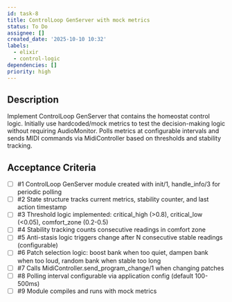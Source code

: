 ```yaml
---
id: task-8
title: ControlLoop GenServer with mock metrics
status: To Do
assignee: []
created_date: '2025-10-10 10:32'
labels:
  - elixir
  - control-logic
dependencies: []
priority: high
---
```


## Description

<!-- SECTION:DESCRIPTION:BEGIN -->
Implement ControlLoop GenServer that contains the homeostat control logic. Initially use hardcoded/mock metrics to test the decision-making logic without requiring AudioMonitor. Polls metrics at configurable intervals and sends MIDI commands via MidiController based on thresholds and stability tracking.
<!-- SECTION:DESCRIPTION:END -->

## Acceptance Criteria
<!-- AC:BEGIN -->
- [ ] #1 ControlLoop GenServer module created with init/1, handle_info/3 for periodic polling
- [ ] #2 State structure tracks current metrics, stability counter, and last action timestamp
- [ ] #3 Threshold logic implemented: critical_high (>0.8), critical_low (<0.05), comfort_zone (0.2-0.5)
- [ ] #4 Stability tracking counts consecutive readings in comfort zone
- [ ] #5 Anti-stasis logic triggers change after N consecutive stable readings (configurable)
- [ ] #6 Patch selection logic: boost bank when too quiet, dampen bank when too loud, random bank when stable too long
- [ ] #7 Calls MidiController.send_program_change/1 when changing patches
- [ ] #8 Polling interval configurable via application config (default 100-500ms)
- [ ] #9 Module compiles and runs with mock metrics
<!-- AC:END -->
